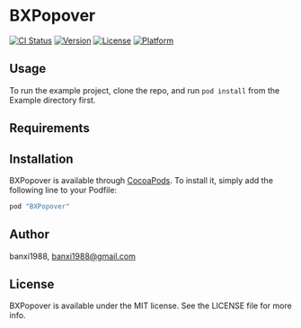 # BXPopover

[![CI Status](http://img.shields.io/travis/banxi1988/BXPopover.svg?style=flat)](https://travis-ci.org/banxi1988/BXPopover)
[![Version](https://img.shields.io/cocoapods/v/BXPopover.svg?style=flat)](http://cocoapods.org/pods/BXPopover)
[![License](https://img.shields.io/cocoapods/l/BXPopover.svg?style=flat)](http://cocoapods.org/pods/BXPopover)
[![Platform](https://img.shields.io/cocoapods/p/BXPopover.svg?style=flat)](http://cocoapods.org/pods/BXPopover)

## Usage

To run the example project, clone the repo, and run `pod install` from the Example directory first.

## Requirements

## Installation

BXPopover is available through [CocoaPods](http://cocoapods.org). To install
it, simply add the following line to your Podfile:

```ruby
pod "BXPopover"
```

## Author

banxi1988, banxi1988@gmail.com

## License

BXPopover is available under the MIT license. See the LICENSE file for more info.

